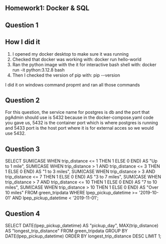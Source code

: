 ## Homework1: Docker & SQL

## Question 1
## How I did it
1. I opened my docker desktop to make sure it was running 
2. Checked that docker was working with: 
    docker run hello-world
3. Ran the python image with the it for interactive bash shell with:
    docker run -it python:3.12.8 bash
4. Then I checked the version of pip with:
    pip --version

I did it on windows command propmt and ran all those commands

## Question 2
For this question, the service name for postgres is db and the port that pgAdmin should use is 5432 because in the docker-compose.yaml code you gave us, 5432 is the container port which is where postgres is running and 5433 port is the host port where it is for external acces so we would use 5432.

## Question 3

SELECT 
    SUM(CASE WHEN trip_distance <= 1 THEN 1 ELSE 0 END) AS "Up to 1 mile",
    SUM(CASE WHEN trip_distance > 1 AND trip_distance <= 3 THEN 1 ELSE 0 END) AS "1 to 3 miles",
    SUM(CASE WHEN trip_distance > 3 AND trip_distance <= 7 THEN 1 ELSE 0 END) AS "3 to 7 miles",
    SUM(CASE WHEN trip_distance > 7 AND trip_distance <= 10 THEN 1 ELSE 0 END) AS "7 to 10 miles",
    SUM(CASE WHEN trip_distance > 10 THEN 1 ELSE 0 END) AS "Over 10 miles"
FROM 
    green_tripdata
WHERE 
    lpep_pickup_datetime >= '2019-10-01' 
    AND lpep_pickup_datetime < '2019-11-01';

## Question 4

SELECT 
    DATE(lpep_pickup_datetime) AS "pickup_day",
    MAX(trip_distance) AS "longest_trip_distance"
FROM 
    green_tripdata
GROUP BY 
    DATE(lpep_pickup_datetime)
ORDER BY 
    longest_trip_distance DESC
LIMIT 1;

